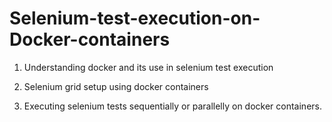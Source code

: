 # Selenium-test-execution-on-Docker-containers

1. Understanding docker and its use in selenium test execution

2. Selenium grid setup using docker containers

3. Executing selenium tests sequentially or parallelly on docker containers.
